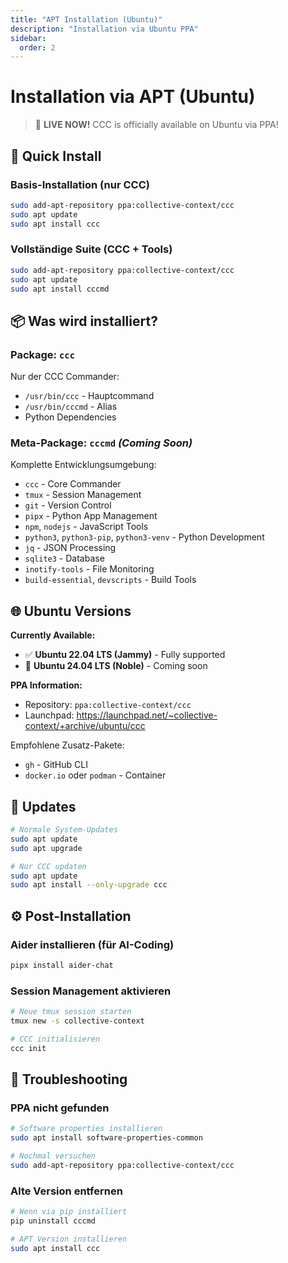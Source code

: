 ```yaml
---
title: "APT Installation (Ubuntu)"
description: "Installation via Ubuntu PPA"
sidebar:
  order: 2
---
```


# Installation via APT (Ubuntu)

> 🎉 **LIVE NOW!** CCC is officially available on Ubuntu via PPA!

## 🚀 Quick Install

### Basis-Installation (nur CCC)
```bash
sudo add-apt-repository ppa:collective-context/ccc
sudo apt update
sudo apt install ccc
```

### Vollständige Suite (CCC + Tools)
```bash
sudo add-apt-repository ppa:collective-context/ccc
sudo apt update
sudo apt install cccmd
```

## 📦 Was wird installiert?

### Package: `ccc`
Nur der CCC Commander:
- `/usr/bin/ccc` - Hauptcommand
- `/usr/bin/cccmd` - Alias
- Python Dependencies

### Meta-Package: `cccmd` *(Coming Soon)*
Komplette Entwicklungsumgebung:
- `ccc` - Core Commander
- `tmux` - Session Management
- `git` - Version Control
- `pipx` - Python App Management
- `npm`, `nodejs` - JavaScript Tools
- `python3`, `python3-pip`, `python3-venv` - Python Development
- `jq` - JSON Processing
- `sqlite3` - Database
- `inotify-tools` - File Monitoring
- `build-essential`, `devscripts` - Build Tools

## 🌐 Ubuntu Versions

**Currently Available:**
- ✅ **Ubuntu 22.04 LTS (Jammy)** - Fully supported
- 🚧 **Ubuntu 24.04 LTS (Noble)** - Coming soon

**PPA Information:**
- Repository: `ppa:collective-context/ccc`
- Launchpad: https://launchpad.net/~collective-context/+archive/ubuntu/ccc

Empfohlene Zusatz-Pakete:
- `gh` - GitHub CLI
- `docker.io` oder `podman` - Container

## 🔄 Updates

```bash
# Normale System-Updates
sudo apt update
sudo apt upgrade

# Nur CCC updaten
sudo apt update
sudo apt install --only-upgrade ccc
```

## ⚙️ Post-Installation

### Aider installieren (für AI-Coding)
```bash
pipx install aider-chat
```

### Session Management aktivieren
```bash
# Neue tmux session starten
tmux new -s collective-context

# CCC initialisieren
ccc init
```

## 🐛 Troubleshooting

### PPA nicht gefunden
```bash
# Software properties installieren
sudo apt install software-properties-common

# Nochmal versuchen
sudo add-apt-repository ppa:collective-context/ccc
```

### Alte Version entfernen
```bash
# Wenn via pip installiert
pip uninstall cccmd

# APT Version installieren
sudo apt install ccc
```